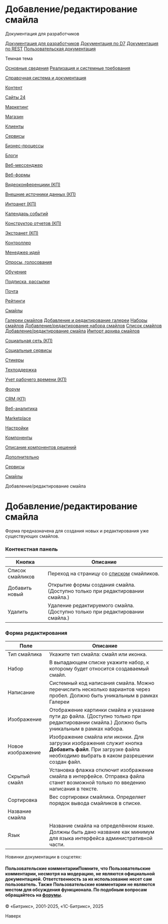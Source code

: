 # Добавление/редактирование смайла

Документация для разработчиков

[Документация для разработчиков](https://dev.1c-bitrix.ru/api_help/)
[Документация по D7](https://dev.1c-bitrix.ru/api_d7/)
[Документация по REST](https://dev.1c-bitrix.ru/rest_help/)
[Пользовательская документация](https://dev.1c-bitrix.ru/user_help/)

Темная тема

[Основные сведения](/user_help/index.php)
[Реализация и системные требования](/user_help/reqintro.php)

[Справочная система и документация](/user_help/help/index.php)

[Контент](/user_help/content/index.php)

[Сайты 24](/user_help/sites24/index.php)

[Маркетинг](/user_help/marketing/index.php)

[Магазин](/user_help/store/index.php)

[Клиенты](/user_help/clients/index.php)

[Сервисы](/user_help/service/index.php)

[Бизнес-процессы](/user_help/service/bizproc/index.php)

[Блоги](/user_help/service/blogs/index.php)

[Веб-мессенджер](/user_help/service/im/index.php)

[Веб-формы](/user_help/service/form/index.php)

[Видеоконференциии (КП)](/user_help/service/video/index.php)

[Внешние источники данных (КП)](/user_help/service/xdi/index.php)

[Интранет (КП)](/user_help/service/intranet/index.php)

[Календарь событий](/user_help/service/event_calendar/index.php)

[Конструктор отчетов (КП)](/user_help/service/report/index.php)

[Экстранет (КП)](/user_help/service/extranet/index.php)

[Контроллер](/user_help/service/controller/index.php)

[Менеджер идей](/user_help/service/idea/index.php)

[Опросы, голосования](/user_help/service/vote/index.php)

[Обучение](/user_help/service/learning/index.php)

[Подписка, рассылки](/user_help/service/subscribe/index.php)

[Почта](/user_help/service/mail/index.php)

[Рейтинги](/user_help/service/rating/index.php)

[Смайлы](/user_help/service/smile/index.php)

[Галереи смайлов](/user_help/service/smile/smile_gallery.php)
[Добавление и редактирование галереи](/user_help/service/smile/smile_gallery_edit.php)
[Наборы смайлов](/user_help/service/smile/smile_set.php)
[Добавление/редактирование набора смайлов](/user_help/service/smile/smile_set_edit.php)
[Список смайлов](/user_help/service/smile/smile.php)
[Добавление/редактирование смайла](/user_help/service/smile/smile_edit.php)
[Импорт архива смайлов](/user_help/service/smile/smile_import.php)

[Социальная сеть (КП)](/user_help/service/socialnetwork/index.php)

[Социальные сервисы](/user_help/service/socialservices/index.php)

[Стикеры](/user_help/service/stickers/index.php)

[Техподдержка](/user_help/service/support/index.php)

[Учет рабочего времени (КП)](/user_help/service/timeman/index.php)

[Форум](/user_help/service/forum/index.php)

[CRM (КП)](/user_help/service/crm/index.php)

[Веб-аналитика](/user_help/statistic/index.php)

[Marketplace](/user_help/marketplace/index.php)

[Настройки](/user_help/settings/index.php)

[Компоненты](/user_help/components/index.php)

[Описание компонентов решений](/user_help/description_decisions/index.php)

[Дополнительно](/user_help/additional/index.php)

[Сервисы](/user_help/service/index.php)

[Смайлы](/user_help/service/smile/index.php)

Добавление/редактирование смайла

# Добавление/редактирование смайла

Форма предназначена для создания новых и редактирования уже существующих смайлов.

### Контекстная панель

| Кнопка | Описание |
| --- | --- |
| Список смайликов | Переход на страницу со [списком](/user_help/service/smile/smile.php) смайликов. |
| Добавить новый | Открытие формы создания смайла. (Доступно только при редактировании смайла.) |
| Удалить | Удаление редактируемого смайла. (Доступно только при редактировании смайла.) |

### Форма редактирования

| Поле | Описание |
| --- | --- |
| Тип смайлика | Укажите тип смайла: смайл или иконка. |
| Набор | В выпадающем списке укажите набор, к которому будет относится создаваемый смайл. |
| Написание | Системный код написания смайла. Можно перечислить несколько вариантов через пробел. Должно быть уникальным в рамках Галереи |
| Изображение | Отображение картинки смайла и указание пути до файла. (Доступно только при редактировании смайла.) Должно быть уникальным в рамках набора. |
| Новое изображение | Изображение смайла или иконки. Для загрузки изображения служит кнопка **Добавить файл**. При загрузке файла необходимо выбрать в каком разрешении создан файл. |
| Скрытый смайл | Установка флажка отключит изображение смайла в интерфейсе. Отправка файла станет возможной только по введению написания в тексте. |
| Сортировка | Вес сортировки смайлика. Определяет порядок вывода смайликов в списке. |
| Название смайла | |
| Язык | Название смайла на определённом языке. Должны быть дано название как минимум для языка интерфейса административной части. |

Новинки документации в соцсетях:

#### Пользовательские комментарииПомните, что Пользовательские комментарии, несмотря на модерацию, не являются официальной документацией. Ответственность за их использование несет сам пользователь. Также Пользовательские комментарии не являются местом для обсуждения функционала. По подобным вопросам обращайтесь на [форумы](http://dev.1c-bitrix.ru/community/forums/group1/).

© «Битрикс», 2001-2025, «1С-Битрикс», 2025

Наверх